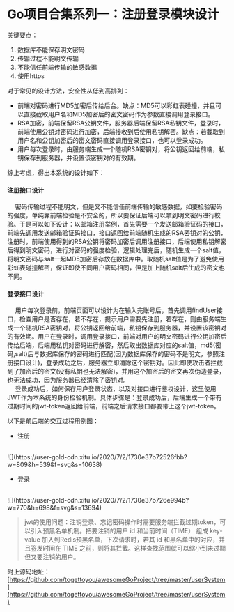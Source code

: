 # Go项目合集系列一：注册登录模块设计

关键要点：

1. 数据库不能保存明文密码
1. 传输过程不能明文传输
1. 不能信任前端传输的敏感数据
1. 使用https



对于常见的设计方法，安全性从低到高排列：

- 前端对密码进行MD5加密后传给后台。缺点：MD5可以彩虹表碰撞，并且可以直接截取用户名和MD5加密后的密文密码作为参数直接调用登录接口。
- RSA加密，前端保留RSA公钥文件，服务器后端保留RSA私钥文件，登录时，前端使用公钥对密码进行加密，后端接收到后使用私钥解密。缺点：若截取到用户名和公钥加密后的密文密码直接调用登录接口，也可以登录成功。
- 用户每次登录时，由服务端生成一个随机RSA密钥对，将公钥返回给前端，私钥保存到服务器，并设置该密钥对的有效期。



综上考虑，得出本系统的设计如下：
#### 注册接口设计
&ensp;&ensp; 密码传输过程不能明文，但是又不能信任前端传输的敏感数据，如要检验密码的强度，单纯靠前端检验是不安全的，所以要保证后端可以拿到明文密码进行校验。于是可以如下设计：以邮箱注册举例，首先需要一个发送邮箱验证码的接口，前端先调用发送邮箱验证码接口，接口返回给前端随机生成的RSA密钥对的公钥，注册时，前端使用得到的RSA公钥将密码加密后调用注册接口，后端使用私钥解密后得到明文密码，进行对密码的强度检验，逻辑处理完后，随机生成一个salt值，将明文密码与salt一起MD5加密后存放在数据库中。取随机salt值是为了避免使用彩虹表碰撞解密，保证即使不同用户密码相同，但是加上随机salt后生成的密文也不同。
#### 登录接口设计
&ensp;&ensp; 用户每次登录前，前端页面可以设计为在输入完账号后，首先调用findUser接口，检查用户是否存在，若不存在，提示用户需要先注册，若存在，则由服务端生成一个随机RSA密钥对，将公钥返回给前端，私钥保存到服务器，并设置该密钥对的有效期。用户在登录时，调用登录接口，前端对用户的明文密码进行公钥加密后传给后端，后端用私钥对密码进行解密，然后取出数据库对应的salt值，md5(密码,salt)后与数据库保存的密码进行匹配(因为数据库保存的密码不是明文，参照注册接口设计)，登录成功之后，服务器立即清除这个密钥对。因此即使攻击者拦截到了加密后的密文(没有私钥也无法解密)，并用这个加密后的密文再次伪造登录，也无法成功，因为服务器已经清除了密钥对。
<br>
&ensp;&ensp; 登录成功后，如何保存用户登录状态，以及对接口进行鉴权设计，这里使用JWT作为本系统的身份检验机制。具体步骤是：登录成功后，后端生成一个带有过期时间的jwt-token返回给前端，前端之后请求接口都要带上这个jwt-token。

以下是前后端的交互过程用例图：

- 注册
<br>
![](https://user-gold-cdn.xitu.io/2020/7/2/1730e37b72526fbb?w=809&h=539&f=svg&s=10638)

- 登录
<br>
![](https://user-gold-cdn.xitu.io/2020/7/2/1730e37b726e994b?w=770&h=698&f=svg&s=13694)

> jwt的使用问题：注销登录、忘记密码操作时需要服务端拦截过期token，可以引入预黑名单机制。把要注销的用户 id 和当前时间（TIME） 组成 key-value 加入到Redis预黑名单，下次请求时，若其 id 和黑名单中的对应，并且签发时间在 TIME 之前，则将其拦截。这样查找范围就可以缩小到未过期但又要注销的用户。



附上源码地址：[https://github.com/togettoyou/awesomeGoProject/tree/master/userSystem](https://github.com/togettoyou/awesomeGoProject/tree/master/userSystem)
